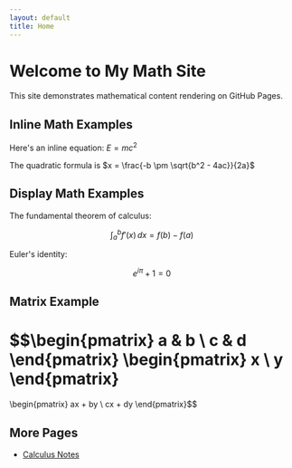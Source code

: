 ```yaml
---
layout: default
title: Home
---
```


# Welcome to My Math Site

This site demonstrates mathematical content rendering on GitHub Pages.

## Inline Math Examples
Here's an inline equation: $E = mc^2$

The quadratic formula is $x = \frac{-b \pm \sqrt{b^2 - 4ac}}{2a}$

## Display Math Examples

The fundamental theorem of calculus:

$$\int_a^b f'(x) \, dx = f(b) - f(a)$$

Euler's identity:

$$e^{i\pi} + 1 = 0$$

## Matrix Example

$$\begin{pmatrix}
a & b \\
c & d
\end{pmatrix}
\begin{pmatrix}
x \\
y
\end{pmatrix}
=
\begin{pmatrix}
ax + by \\
cx + dy
\end{pmatrix}$$

## More Pages
- [Calculus Notes](test.md)